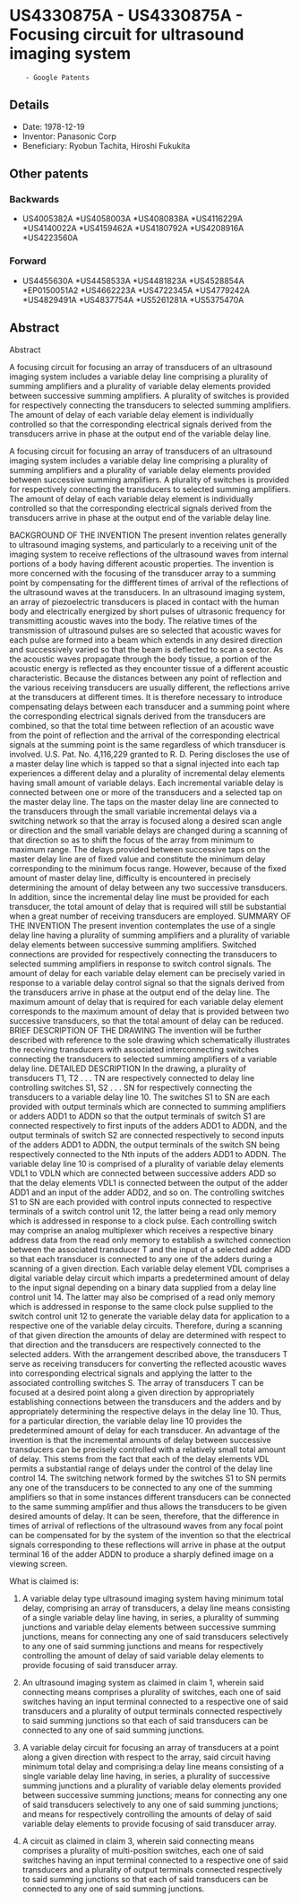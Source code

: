 # US4330875A - US4330875A - Focusing circuit for ultrasound imaging system 
        - Google Patents

## Details

* Date: 1978-12-19
* Inventor: Panasonic Corp
* Beneficiary: Ryobun Tachita, Hiroshi Fukukita
## Other patents

### Backwards
 * US4005382A
 *US4058003A
 *US4080838A
 *US4116229A
 *US4140022A
 *US4159462A
 *US4180792A
 *US4208916A
 *US4223560A
### Forward
 * US4455630A
 *US4458533A
 *US4481823A
 *US4528854A
 *EP0150051A2
 *US4662223A
 *US4722345A
 *US4779242A
 *US4829491A
 *US4837754A
 *US5261281A
 *US5375470A
## Abstract

Abstract

A focusing circuit for focusing an array of transducers of an ultrasound imaging system includes a variable delay line comprising a plurality of summing amplifiers and a plurality of variable delay elements provided between successive summing amplifiers. A plurality of switches is provided for respectively connecting the transducers to selected summing amplifiers. The amount of delay of each variable delay element is individually controlled so that the corresponding electrical signals derived from the transducers arrive in phase at the output end of the variable delay line.



A focusing circuit for focusing an array of transducers of an ultrasound imaging system includes a variable delay line comprising a plurality of summing amplifiers and a plurality of variable delay elements provided between successive summing amplifiers. A plurality of switches is provided for respectively connecting the transducers to selected summing amplifiers. The amount of delay of each variable delay element is individually controlled so that the corresponding electrical signals derived from the transducers arrive in phase at the output end of the variable delay line.

BACKGROUND OF THE INVENTION
The present invention relates generally to ultrasound imaging systems, and particularly to a receiving unit of the imaging system to receive reflections of the ultrasound waves from internal portions of a body having different acoustic properties. The invention is more concerned with the focusing of the transducer array to a summing point by compensating for the diffferent times of arrival of the reflections of the ultrasound waves at the transducers.
In an ultrasound imaging system, an array of piezoelectric transducers is placed in contact with the human body and electrically energized by short pulses of ultrasonic frequency for transmitting acoustic waves into the body. The relative times of the transmission of ultrasound pulses are so selected that acoustic waves for each pulse are formed into a beam which extends in any desired direction and successively varied so that the beam is deflected to scan a sector. As the acoustic waves propagate through the body tissue, a portion of the acoustic energy is reflected as they encounter tissue of a different acoustic characteristic. Because the distances between any point of reflection and the various receiving transducers are usually different, the reflections arrive at the transducers at different times. It is therefore necessary to introduce compensating delays between each transducer and a summing point where the corresponding electrical signals derived from the transducers are combined, so that the total time between reflection of an acoustic wave from the point of reflection and the arrival of the corresponding electrical signals at the summing point is the same regardless of which transducer is involved.
U.S. Pat. No. 4,116,229 granted to R. D. Pering discloses the use of a master delay line which is tapped so that a signal injected into each tap experiences a different delay and a plurality of incremental delay elements having small amount of variable delays. Each incremental variable delay is connected between one or more of the transducers and a selected tap on the master delay line. The taps on the master delay line are connected to the transducers through the small variable incremental delays via a switching network so that the array is focused along a desired scan angle or direction and the small variable delays are changed during a scanning of that direction so as to shift the focus of the array from minimum to maximum range. The delays provided between successive taps on the master delay line are of fixed value and constitute the minimum delay corresponding to the minimum focus range. However, because of the fixed amount of master delay line, difficulty is encountered in precisely determining the amount of delay between any two successive transducers. In addition, since the incremental delay line must be provided for each transducer, the total amount of delay that is required will still be substantial when a great number of receiving transducers are employed.
SUMMARY OF THE INVENTION
The present invention contemplates the use of a single delay line having a plurality of summing amplifiers and a plurality of variable delay elements between successive summing amplifiers. Switched connections are provided for respectively connecting the transducers to selected summing amplifiers in response to switch control signals. The amount of delay for each variable delay element can be precisely varied in response to a variable delay control signal so that the signals derived from the transducers arrive in phase at the output end of the delay line. The maximum amount of delay that is required for each variable delay element corresponds to the maximum amount of delay that is provided between two successive transducers, so that the total amount of delay can be reduced.
BRIEF DESCRIPTION OF THE DRAWING
The invention will be further described with reference to the sole drawing which schematically illustrates the receiving transducers with associated interconnecting switches connecting the transducers to selected summing amplifiers of a variable delay line.
DETAILED DESCRIPTION
In the drawing, a plurality of transducers T1, T2 . . . TN are respectively connected to delay line controlling switches S1, S2 . . . SN for respectively connecting the transducers to a variable delay line 10. The switches S1 to SN are each provided with output terminals which are connected to summing amplifiers or adders ADD1 to ADDN so that the output terminals of switch S1 are connected respectively to first inputs of the adders ADD1 to ADDN, and the output terminals of switch S2 are connected respectively to second inputs of the adders ADD1 to ADDN, the output terminals of the switch SN being respectively connected to the Nth inputs of the adders ADD1 to ADDN. The variable delay line 10 is comprised of a plurality of variable delay elements VDL1 to VDLN which are connected between successive adders ADD so that the delay elements VDL1 is connected between the output of the adder ADD1 and an input of the adder ADD2, and so on. The controlling switches S1 to SN are each provided with control inputs connected to respective terminals of a switch control unit 12, the latter being a read only memory which is addressed in response to a clock pulse. Each controlling switch may comprise an analog multiplexer which receives a respective binary address data from the read only memory to establish a switched connection between the associated transducer T and the input of a selected adder ADD so that each transducer is connected to any one of the adders during a scanning of a given direction.
Each variable delay element VDL comprises a digital variable delay circuit which imparts a predetermined amount of delay to the input signal depending on a binary data supplied from a delay line control unit 14. The latter may also be comprised of a read only memory which is addressed in response to the same clock pulse supplied to the switch control unit 12 to generate the variable delay data for application to a respective one of the variable delay circuits. Therefore, during a scanning of that given direction the amounts of delay are determined with respect to that direction and the transducers are respectively connected to the selected adders.
With the arrangement described above, the transducers T serve as receiving transducers for converting the reflected acoustic waves into corresponding electrical signals and applying the latter to the associated controlling switches S. The array of transducers T can be focused at a desired point along a given direction by appropriately establishing connections between the transducers and the adders and by appropriately determining the respective delays in the delay line 10. Thus, for a particular direction, the variable delay line 10 provides the predetermined amount of delay for each transducer.
An advantage of the invention is that the incremental amounts of delay between successive transducers can be precisely controlled with a relatively small total amount of delay. This stems from the fact that each of the delay elements VDL permits a substantial range of delays under the control of the delay line control 14.
The switching network formed by the switches S1 to SN permits any one of the transducers to be connected to any one of the summing amplifiers so that in some instances different transducers can be connected to the same summing amplifier and thus allows the transducers to be given desired amounts of delay. It can be seen, therefore, that the difference in times of arrival of reflections of the ultrasound waves from any focal point can be compensated for by the system of the invention so that the electrical signals corresponding to these reflections will arrive in phase at the output terminal 16 of the adder ADDN to produce a sharply defined image on a viewing screen.

What is claimed is:
 
1. A variable delay type ultrasound imaging system having minimum total delay, comprising an array of transducers, a delay line means consisting of a single variable delay line having, in series, a plurality of summing junctions and variable delay elements between successive summing junctions, means for connecting any one of said transducers selectively to any one of said summing junctions and means for respectively controlling the amount of delay of said variable delay elements to provide focusing of said transducer array.

  
2. An ultrasound imaging system as claimed in claim 1, wherein said connecting means comprises a plurality of switches, each one of said switches having an input terminal connected to a respective one of said transducers and a plurality of output terminals connected respectively to said summing junctions so that each of said transducers can be connected to any one of said summing junctions.

  
3. A variable delay circuit for focusing an array of transducers at a point along a given direction with respect to the array, said circuit having minimum total delay and comprising:a delay line means consisting of a single variable delay line having, in series, a plurality of successive summing junctions and a plurality of variable delay elements provided between successive summing junctions; means for connecting any one of said transducers selectively to any one of said summing junctions; and means for respectively controlling the amounts of delay of said variable delay elements to provide focusing of said transducer array. 

  
4. A circuit as claimed in claim 3, wherein said connecting means comprises a plurality of multi-position switches, each one of said switches having an input terminal connected to a respective one of said transducers and a plurality of output terminals connected respectively to said summing junctions so that each of said transducers can be connected to any one of said summing junctions.